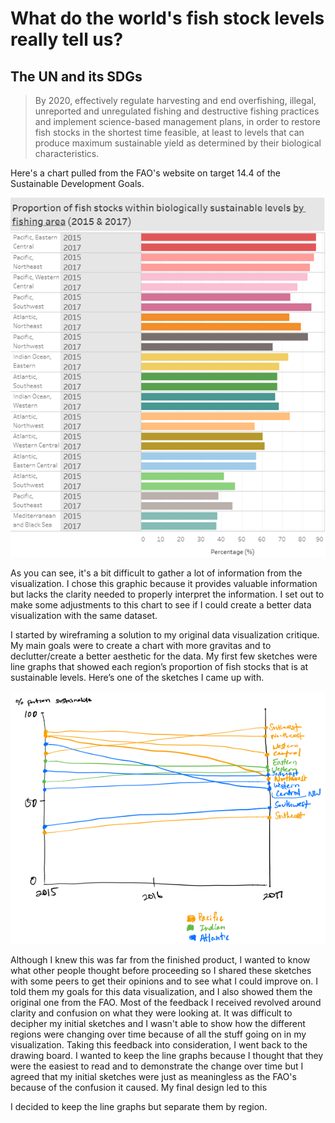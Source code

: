 # What do the world's fish stock levels really tell us?
## The UN and its SDGs
> By 2020, effectively regulate harvesting and end overfishing, illegal, unreported and unregulated fishing and destructive fishing practices and implement science-based management plans, in order to restore fish stocks in the shortest time feasible, at least to levels that can produce maximum sustainable yield as determined by their biological characteristics.


Here's a chart pulled from the FAO's website on target 14.4 of the Sustainable Development Goals.

![](https://github.com/mattko517/portfolio/blob/main/FAO%20graphic.png?raw=true)

As you can see, it's a bit difficult to gather a lot of information from the visualization. I chose this graphic because it provides valuable information but lacks the clarity needed to properly interpret the information. I set out to make some adjustments to this chart to see if I could create a better data visualization with the same dataset.

I started by wireframing a solution to my original data visualization critique. My main goals were to create a chart with more gravitas and to declutter/create a better aesthetic for the data. My first few sketches were line graphs that showed each region’s proportion of fish stocks that is at sustainable levels. Here’s one of the sketches I came up with.

![](https://github.com/mattko517/portfolio/blob/main/Sketch.png?raw=true)

Although I knew this was far from the finished product, I wanted to know what other people thought before proceeding so I shared these sketches with some peers to get their opinions and to see what I could improve on. I told them my goals for this data visualization, and I also showed them the original one from the FAO. Most of the feedback I received revolved around clarity and confusion on what they were looking at. It was difficult to decipher my initial sketches and I wasn't able to show how the different regions were changing over time because of all the stuff going on in my visualization. Taking this feedback into consideration, I went back to the drawing board. I wanted to keep the line graphs because I thought that they were the easiest to read and to demonstrate the change over time but I agreed that my initial sketches were just as meaningless as the FAO's because of the confusion it caused. My final design led to this

<div class="flourish-embed flourish-chart" data-src="visualisation/5360049"><script src="https://public.flourish.studio/resources/embed.js"></script></div>

I decided to keep the line graphs but separate them by region. 
